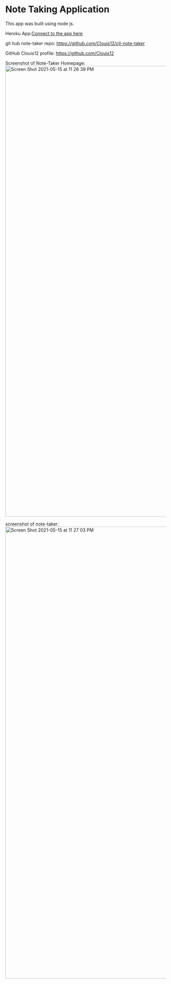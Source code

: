 # Note Taking Application

This app was built using node js.

Heroku App:[Connect to the app here](https://lit-tor-70068.herokuapp.com/)

git hub note-taker repo: https://github.com/Clouis12/cjl-note-taker

GitHub Clouis12 profile: https://github.com/Clouis12


Screenshot of Note-Taker Homepage:<img width="1413" alt="Screen Shot 2021-05-15 at 11 26 39 PM" src="https://user-images.githubusercontent.com/77083360/118385650-7a097100-b5d6-11eb-9ce2-24d03d9ea90a.png">

screenshot of note-taker: <img width="1416" alt="Screen Shot 2021-05-15 at 11 27 03 PM" src="https://user-images.githubusercontent.com/77083360/118385541-4c6ff800-b5d5-11eb-91e2-5311767fd461.png">

